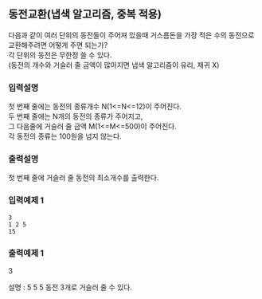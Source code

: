 ## 동전교환(냅색 알고리즘, 중복 적용)

다음과 같이 여러 단위의 동전들이 주어져 있을때 거스름돈을 가장 적은 수의 동전으로 교환해주려면 어떻게 주면 되는가?<br>
각 단위의 동전은 무한정 쓸 수 있다.
<br>
(동전의 개수와 거슬러 줄 금액이 많아지면 냅색 알고리즘이 유리, 재귀 X)

### 입력설명

첫 번째 줄에는 동전의 종류개수 N(1<=N<=12)이 주어진다.<br>
두 번째 줄에는 N개의 동전의 종류가 주어지고,<br>
그 다음줄에 거슬러 줄 금액 M(1<=M<=500)이 주어진다.<br>
각 동전의 종류는 100원을 넘지 않는다.

### 출력설명

첫 번째 줄에 거슬러 줄 동전의 최소개수를 출력한다.

### 입력예제 1

```
3
1 2 5
15
```

### 출력예제 1

3

설명 : 5 5 5 동전 3개로 거슬러 줄 수 있다.
